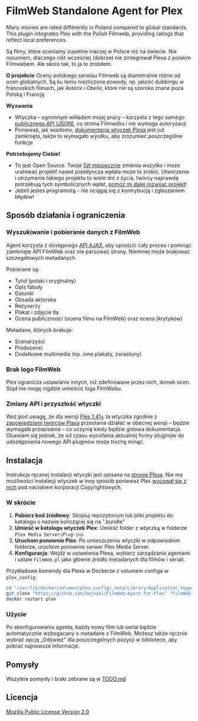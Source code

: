# FilmWeb Standalone Agent for Plex

Many movies are rated differently in Poland compared to global standards. This plugin integrates Plex with the Polish Filmweb, providing ratings that reflect local preferences.

Są filmy, które oceniamy zupełnie inaczej w Polsce niż na świecie. Nie rozumiem, dlaczego nikt wcześniej (dobrze) nie zintegrował Plexa z polskim Filmwebem. Ale skoro tak, to ja to zrobiłem.

**O projekcie**
Oceny polskiego serwisu Filmweb są diametralnie różne od ocen globalnych. Są ku temu niezliczone powody, np. jakość dubbingu w francuskich filmach, jak *Asterix i Obelix*, które nie są szeroko znane poza Polską i Francją

**Wyzwania**
- Wtyczka – ogromnym wkładem mojej pracy – korzysta z tego samego [publicznego API (JSON)](DOC_FILMWEB_API.md), co strona Filmwebu i nie wymaga autoryzacji
- Ponieważ, jak wiadomo, [dokumentacja wtyczek Plexa](DOC_PLEX_PLUGINS.md) jest już zamknięta, także to wymagało wysiłku, aby zrozumieć poszczególne funkcje

**Potrzebujemy Ciebie!**
- To jest Open Source. Twoje [5zł miesięcznie](https://buymeacoffee.com/dejniel) zmienia wszytko i może uratować projekt! nawet pojedyncza wpłata może to zrobić. Utworzenie i utrzymanie takiego projektu to wiele dni z życia, twórcy naprawdę potrzebują tych symbolicznych wpłat, [pomóż mi dalej rozwijać projekt](https://buymeacoffee.com/dejniel)!
- Jeżeli jesteś programistą – nie ociągaj się z kontrybucją i zgłaszaniem błędów!


## Sposób działania i ograniczenia

### Wyszukiwanie i pobieranie danych z FilmWeb

Agent korzysta z dostępnego [API AJAX](DOC_FILMWEB_API.md), aby uprościć cały proces i pominąć zamknięte API FilmWeb oraz nie parsować strony. Niemniej może brakować szczegółowych metadanych.

Pobierane są:

- Tytuł (polski i oryginalny)
- Opis fabuły
- Gatunki
- Obsada aktorska
- Reżyserzy
- Plakat i zdjęcie tła
- Ocena publiczności (ocena filmu na FilmWeb) oraz ocena (krytyków)

Metadane, których brakuje:

- Scenarzyści
- Producenci
- Dodatkowe multimedia (np. inne plakaty, zwiastuny)

### Brak logo FilmWeb

Plex ogranicza ustawianie innych, niż zdefinowane przez nich, ikonek ocen. Stąd nie mogę nigdzie umieścić loga FilmWebu.

### Zmiany API i przyszłość wtyczki

Weź pod uwagę, że dla wersji [Plex 1.41+](https://forums.plex.tv/t/important-information-for-users-running-plex-media-server-on-nvidia-shield-devices/883484) ta wtyczka zgodnie z [zapowiedziami twórców Plaxa](https://forums.plex.tv/t/plex-fireside-in-the-forum-2024/885879/319) przestanie działać w obecnej wersji – będzie wymagała przepisania – co uczynię kiedy będzie gotowa dokumentacja. Obawiam się jednak, że od czasu wycofania aktualnej formy pluginów do udostępnienia nowego API pluginów może trochę minąć.

## Instalacja

Instrukcja ręcznej instalacji wtyczki jest opisana na [stronie Plexa](https://support.plex.tv/articles/201187656-how-do-i-manually-install-a-plugin/). Nie ma możliwości instalacji wtyczek w inny sposób ponieważ Plex [wycował się z nich](https://forums.plex.tv/t/discontinuation-of-plugins-watch-later-recommended-and-cloud-sync/312312) pod naciskiem korporacji Copyrightowych.

### W skrócie

1. **Pobierz kod źródłowy**: Skopiuj repozytorium lub pliki projektu do katalogu o nazwie kończącej się na ".bundle"
2. **Umieść w katalogu wtyczek Plex**: Umieść folder z wtyczką w folderze `Plex Media Server\Plug-ins`
3. **Uruchom ponownie Plex**: Po umieszczeniu wtyczki w odpowiednim folderze, uruchom ponownie serwer Plex Media Server.
4. **Konfiguracja**: Wejdź w ustawienia Plexa, wybierz zarządzanie agentami i ustaw `FilmWeb.pl` jako główne źródło metadanych dla filmów i seriali.

Przykładowe komendy dla Plexa w Dockerze z volumem configa w `plex_config`:
```bash
cd "/var/lib/docker/volumes/plex_config/_data/Library/Application Support/Plex Media Server/Plug-ins"
git clone "https://github.com/Dejniel/FilmWeb-Agent-for-Plex" "FilmWeb-Agent-for-Plex.bundle"
docker restart plex
```

### Użycie

Po skonfigurowaniu agenta, każdy nowy film lub serial będzie automatycznie wzbogacany o metadane z FilmWeb. Możesz także ręcznie wybrać opcję „Odśwież” dla poszczególnych pozycji w bibliotece, aby pobrać najnowsze informacje.

## Pomysły

Wszytkie pomysły i braki zebrane są w [TODO.md](TODO.md)

## Licencja

[Mozilla Public License Version 2.0](LICENSE.md)